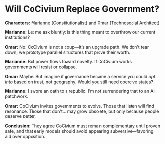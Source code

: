 # Will CoCivium Replace Government?

**Characters:** Marianne (Constitutionalist) and Omar (Technosocial Architect)

**Marianne:**
Let me ask bluntly: is this thing meant to overthrow our current institutions?

**Omar:**
No. CoCivium is not a coup—it’s an upgrade path. We don’t tear down; we prototype parallel structures that prove their worth.

**Marianne:**
But power flows toward novelty. If CoCivium works, governments will resist or collapse.

**Omar:**
Maybe. But imagine if governance became a service you could *opt into* based on trust, not geography. Would you still need coercive states?

**Marianne:**
I swore an oath to a republic. I’m not surrendering that to an AI patchwork.

**Omar:**
CoCivium invites governments to evolve. Those that listen will find resonance. Those that don't… may grow obsolete, but only because people deserve better.

**Conclusion:**
They agree CoCivium must remain complementary until proven safe, and that early models should avoid appearing subversive—favoring aid over opposition.



